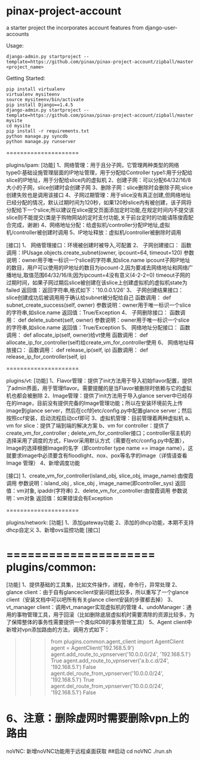 pinax-project-account
=====================

a starter project the incorporates account features from django-user-accounts


Usage:

    django-admin.py startproject --template=https://github.com/pinax/pinax-project-account/zipball/master <project_name>

Getting Started:

    pip install virtualenv
    virtualenv mysiteenv
    source mysiteenv/bin/activate
    pip install Django==1.4.5
    django-admin.py startproject --template=https://github.com/pinax/pinax-project-account/zipball/master mysite
    cd mysite
    pip install -r requirements.txt
    python manage.py syncdb
    python manage.py runserver

=====================

plugins/ipam:
  [功能]
  1、网络管理：用于且分子网，它管理两种类型的网络
               type0:基础设施管理层面的IP地址管理，用于分配给Controller
               type1:用于分配给slice的IP地址，用于分配给slice内的虚拟机
  2、创建子网：可以分配64/32/16/8大小的子网，slice创建时会创建子网
  3、删除子网：slice删除时会删除子网;slice创建失败也是调用该接口
  4、子网过期管理：用于slice没有真正创建,但网络地址已经分配的情况，默认过期时间为120秒，如果120秒slice内有被创建，该子网将分配给下一个slice;所以建议在slice提交页面添加定时功能,在规定时间内不提交该slice则不能提交(类是于购物网站的定时支付功能,关于前台定时的功能请陈俊霞配合完成，谢谢)
  4、网络地址分配：给虚拟机/controller分配IP地址,虚拟机/controller被创建时调用
  5、IP地址释放：虚拟机/controller被删除时调用

  [接口]
  1、 网络管理接口：环境被创建时被导入,可配置
  2、 子网创建接口：
      函数调用：IPUsage.objects.create_subnet(owner, ipcount=64, timeout=120)
      参数说明：owner用于唯一标识一个slice的字符串,如slice.name
                ipcount子网IP地址的数目，用户可以使用的IP地址的数目为ipcount-2,因为要减去网络地址和网络广播地址,取值范围64/32/16/8;因为ipcount=4没有意义(4-2-2=0)
                timeout子网的过期时间，如果子网过期后slice被创建在该slice上创建虚拟机的虚拟机state为failed
      返回值：返回字符串,格式如下：'10.0.0.1/26'
  3、 子网创建结果接口：slice创建成功后被调用用于确认给subnet被分配给自己
      函数调用： def subnet_create_success(self, owner)
      参数说明：owner用于唯一标识一个slice的字符串,如slice.name
      返回值：True/Exception
  4、 子网删除接口：
      函数调用： def delete_subnet(self, owner)
      参数说明：owner用于唯一标识一个slice的字符串,如slice.name
      返回值：True/Exception
  5、 网络地址分配接口：
      函数调用： def allocate_ip(self, owner)给vt使用
      函数调用： def allocate_ip_for_controller(self)给create_vm_for_controller使用
  6、 网络地址释放接口：
      函数调用： def release_ip(self, ip)
      函数调用： def release_ip_for_controller(self, ip)

=====================

plugins/vt:
  [功能]
  1、Flavor管理：提供了init方法用于导入初始flavor配置，提供了admin界面，用于管理flavor。需要提醒的是当Flavor被删除时依赖与它的虚拟机也都会被删除
  2、Image管理：提供了init方法用于导入glance server中已经存在的image，目前没有提供完备的Image管理功能；所以在安装环境前先上传image到glance server，然后在ccf的etc/config.py中配置glance server；然后按照ccf安装，启动流程启动ccf即可
  3、虚拟机管理：目前管理着两种虚拟机
     a、vm for slice：提供了端到端的解决方案
     b、vm for controller：提供了create_vm_for_controller ; delete_vm_for_controller接口；controller宿主机的选择采用了调度的方式，Flavor采用默认方式（需要在etc/config.py中配置），Image的选择根据Image的名字（即controller type name == image name），这就要求image中必须要含有floodlight、nox、pox等名字的image（详情请查看Image 管理）
  4、新增调度功能

  [接口]
  1、create_vm_for_controller(island_obj, slice_obj, image_name):由俊霞调用
      参数说明：island_obj , slice_obj , image_name(即controller_sys)
      返回值：vm对象, ipaddr(字符串)
  2、delete_vm_for_controller:由俊霞调用
      参数说明：vm对象
      返回值：如果错误会有Exception

=====================

plugins/network:
  [功能]
   1、添加gateway功能
   2、添加的dhcp功能，本期不支持dhcp自定义
   3、新增ovs监控功能
  [接口]

=====================
plugins/common:
=====================
  [功能]
  1、提供基础的工具集，比如文件操作，进程，命令行，异常处理
  2、glance client：由于自有glanceclient安装问题比较多，所以重写了一个glance client（安装文档中可以吧所有有关glance client安装的步骤都去掉）
  3、vt_manager client：调用vt_manager实现虚拟机的管理
  4、undoManager：通用的事物管理工具，用于回滚（比如删除底层虚拟机时需要清除的资源比较多，为了保障整体的事务性需要提供一个类似RDB的事务管理工具）
  5、Agent client中新增对vpn添加路由的方法，调用方式如下：
  >>> from plugins.common.agent_client import AgentClient
  >>> agent = AgentClient('192.168.5.9')
  >>> agent.add_route_to_vpnserver('10.0.0.0/24', '192.168.5.1')
  True
  >>> agent.add_route_to_vpnserver('a.b.c.d/24', '192.168.5.1')
  False
  >>> agent.del_route_from_vpnserver('10.0.0.0/24', '192.168.5.1')
  True
  >>> agent.del_route_from_vpnserver('10.0.0.0/24', '192.168.5.1')
  False
  >>> 
  6、注意：删除虚网时需要删除vpn上的路由
=====================
noVNC:
   新增noVNC功能用于远程桌面获取
##启动
   cd noVNC
   ./run.sh
